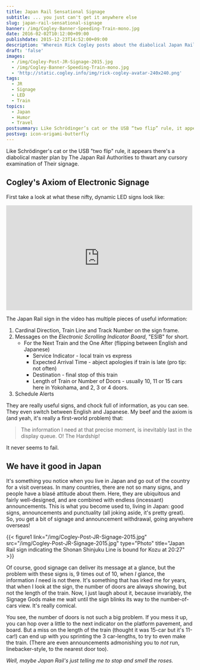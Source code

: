 ```yaml
---
title: Japan Rail Sensational Signage
subtitle: ... you just can't get it anywhere else
slug: japan-rail-sensational-signage
banner: /img/Cogley-Banner-Speeding-Train-mono.jpg
date: 2016-02-02T10:12:00+09:00
publishdate: 2015-12-23T14:52:00+09:00
description: 'Wherein Rick Cogley posts about the diabolical Japan Rail signage, that never shows what you need it to, when you need it.'
draft: 'false'
images:
  - /img/Cogley-Post-JR-Signage-2015.jpg
  - /img/Cogley-Banner-Speeding-Train-mono.jpg
  - 'http://static.cogley.info/img/rick-cogley-avatar-240x240.png'
tags:
  - JR
  - Signage
  - LED
  - Train
topics:
  - Japan
  - Humor
  - Travel
postsummary: Like Schrödinger’s cat or the USB “two flip” rule, it appears there’s a diabolical master plan by The Japan Rail Authorities to thwart any cursory examination of Their signage.
postsvg: icon-origami-butterfly
---
```


Like Schrödinger's cat or the USB "two flip" rule, it appears there's a diabolical master plan by The Japan Rail Authorities to thwart any cursory examination of Their signage.
<!--more-->

## Cogley's Axiom of Electronic Signage

First take a look at what these nifty, dynamic LED signs look like:

<iframe src="https://player.vimeo.com/video/114845000" width="500" height="281" frameborder="0" webkitallowfullscreen mozallowfullscreen allowfullscreen></iframe>

The Japan Rail sign in the video has multiple pieces of useful information:

1. Cardinal Direction, Train Line and Track Number on the sign frame.
1. Messages on the _Electronic Scrolling Indicator Board_, "ESIB" for short.
	* For the Next Train and the One After (flipping between English and Japanese)
		* Service Indicator - local train vs express
		* Expected Arrival Time - abject apologies if train is late (pro tip: not often)
		* Destination - final stop of this train
		* Length of Train or Number of Doors - usually 10, 11 or 15 cars here in Yokohama, and 2, 3 or 4 doors.
1. Schedule Alerts

They are really useful signs, and chock full of information, as you can see. They even switch between English and Japanese. My beef and the axiom is (and yeah, it's really a first-world problem) that:

>The information I need at that precise moment, is inevitably last in the display queue. O! The Hardship!

It never seems to fail.

## We have it good in Japan

It's something you notice when you live in Japan and go out of the country for a visit overseas. In many countries, there are not so many signs, and people have a blasé attitude about them. Here, they are ubiquitous and fairly well-designed, and are combined with endless (incessant) announcements. This is what you become used to, living in Japan: good signs, announcements and punctuality (all joking aside, it's pretty great). So, you get a bit of signage and announcement withdrawal, going anywhere overseas!

{{< figure1 link="/img/Cogley-Post-JR-Signage-2015.jpg" src="/img/Cogley-Post-JR-Signage-2015.jpg" type="Photo" title="Japan Rail sign indicating the Shonan Shinjuku Line is bound for Kozu at 20:27" >}}

Of course, good signage can deliver its message at a glance, but the problem with these signs is, 9 times out of 10, when _I_ glance, the information _I_ need is not there. It's something that has irked me for years, that when I look at the sign, the number of doors are always showing, but not the length of the train. Now, I just laugh about it, because invariably, the Signage Gods make me wait until the sign blinks its way to the number-of-cars view. It's really comical.

You see, the number of doors is not such a big problem. If you mess it up, you can hop over a little to the next indicator on the platform pavement, and board. But a miss on the length of the train (thought it was 15-car but it's 11-car!) can end up with you sprinting the 3 car-lengths, to try to even make the train. (There are even announcements admonishing you to _not_ run, linebacker-style, to the nearest door too).

_Well, maybe Japan Rail's just telling me to stop and smell the roses._
